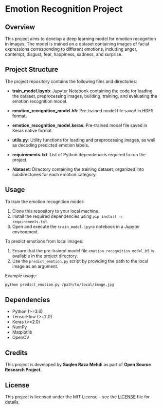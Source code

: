 # Emotion Recognition Project

## Overview

This project aims to develop a deep learning model for emotion recognition in images. The model is trained on a dataset containing images of facial expressions corresponding to different emotions, including anger, contempt, disgust, fear, happiness, sadness, and surprise.

## Project Structure

The project repository contains the following files and directories:

- **train_model.ipynb**: Jupyter Notebook containing the code for loading the dataset, preprocessing images, building, training, and evaluating the emotion recognition model.
- **emotion_recognition_model.h5**: Pre-trained model file saved in HDF5 format.

- **emotion_recognition_model.keras**: Pre-trained model file saved in Keras native format.

- **utils.py**: Utility functions for loading and preprocessing images, as well as decoding predicted emotion labels.

- **requirements.txt**: List of Python dependencies required to run the project.

- **/dataset**: Directory containing the training dataset, organized into subdirectories for each emotion category.

## Usage

To train the emotion recognition model:

1. Clone this repository to your local machine.
2. Install the required dependencies using `pip install -r requirements.txt`.
3. Open and execute the `train_model.ipynb` notebook in a Jupyter environment.

To predict emotions from local images:

1. Ensure that the pre-trained model file `emotion_recognition_model.h5` is available in the project directory.
2. Use the `predict_emotion.py` script by providing the path to the local image as an argument.

Example usage:

```bash
python predict_emotion.py /path/to/local/image.jpg
```

## Dependencies

- Python (>=3.6)
- TensorFlow (>=2.0)
- Keras (>=2.0)
- NumPy
- Matplotlib
- OpenCV

## Credits

This project is developed by **Saqlen Raza Mehdi** as part of **Open Source Research Project**.

## License

This project is licensed under the MIT License - see the [LICENSE](LICENSE) file for details.
